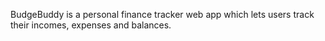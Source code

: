 BudgeBuddy is a personal finance tracker web app which lets users track their incomes, expenses and balances.